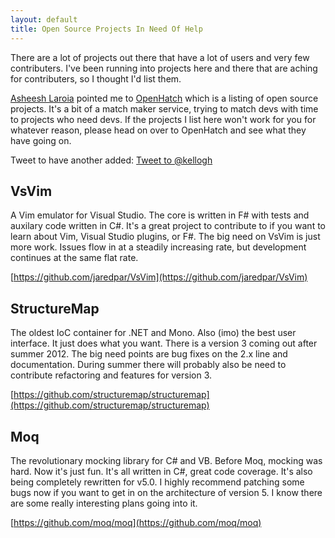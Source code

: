 ```yaml
---
layout: default
title: Open Source Projects In Need Of Help
---
```


There are a lot of projects out there that have a lot of users and very few contributers. I've been running into
projects here and there that are aching for contributers, so I thought I'd list them.

[Asheesh Laroia](https://twitter.com/#!/asheeshlaroia) pointed me to [OpenHatch](http://openhatch.org/) which is a
listing of open source projects. It's a 
bit of a match maker service, trying to match devs with time to projects who need devs. If the projects I list here
won't work for you for whatever reason, please head on over to OpenHatch and see what they have going on.

Tweet to have another added: <a href="https://twitter.com/intent/tweet?screen_name=kellogh&text=add%20%3Cproject%3E%20to%20your%20list%20of%20open%20source%20projects%20that%20need%20contributions" class="twitter-mention-button" data-size="large" data-related="kellogh">Tweet to @kellogh</a>
<script>!function(d,s,id){var js,fjs=d.getElementsByTagName(s)[0];if(!d.getElementById(id)){js=d.createElement(s);js.id=id;js.src="//platform.twitter.com/widgets.js";fjs.parentNode.insertBefore(js,fjs);}}(document,"script","twitter-wjs");</script>

VsVim
------

A Vim emulator for Visual Studio. The core is written in F# with tests and auxilary code written in C#. It's a great
project to contribute to if you want to learn about Vim, Visual Studio plugins, or F#. The big need on VsVim is just
more work. Issues flow in at a steadily increasing rate, but development continues at the same flat rate.

[https://github.com/jaredpar/VsVim](https://github.com/jaredpar/VsVim)

StructureMap
--------------

The oldest IoC container for .NET and Mono. Also (imo) the best user interface. It just does what you want. There is
a version 3 coming out after summer 2012. The big need points are bug fixes on the 2.x line and documentation. During
summer there will probably also be need to contribute refactoring and features for version 3.

[https://github.com/structuremap/structuremap](https://github.com/structuremap/structuremap)

Moq
------------

The revolutionary mocking library for C# and VB. Before Moq, mocking was hard. Now it's just fun. It's all written
in C#, great code coverage. It's also being completely rewritten for v5.0. I highly recommend patching some bugs now
if you want to get in on the architecture of version 5. I know there are some really interesting plans going into
it.

[https://github.com/moq/moq](https://github.com/moq/moq)

